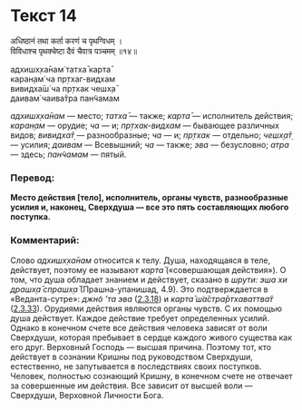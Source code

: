 # Текст 14

अधिष्ठानं तथा कर्ता करणं च पृथग्विधम् ।  
विविधाश्च पृथक्चेष्टा दैवं चैवात्र पञ्चमम् ॥१४॥

адхишх̣ха̄нам̇ татха̄ карта̄  
каран̣ам̇ ча пр̣тхаг-видхам  
вивидха̄ш́ ча пр̣тхак чешх̣а̄  
даивам̇ чаива̄тра пан̃чамам

_адхишх̣ха̄нам_ — место; _татха̄_ — также; _карта̄_ — исполнитель действия; _каран̣ам_ — орудие; _ча_ — и; _пр̣тхак-видхам_ — бывающее различных видов; _вивидха̄т̣_ — разнообразные; _ча_ — и; _пр̣тхак_ — отдельно; _чешх̣а̄т̣_ — усилия; _даивам_ — Всевышний; _ча_ — также; _эва_ — безусловно; _атра_ — здесь; _пан̃чамам_ — пятый.

### Перевод:

**Место действия [тело], исполнитель, органы чувств, разнообразные усилия и, наконец, Сверхдуша — все это пять составляющих любого поступка.**

### Комментарий:

Слово _адхишх̣ха̄нам_ относится к телу. Душа, находящаяся в теле, действует, поэтому ее называют _карта̄_ («совершающая действия»). О том, что душа обладает знанием и действует, сказано в _шрути: эша хи драшх̣а̄ спрашх̣а̄_ (Прашна-упанишад, 4.9). Это подтверждается в «Веданта-сутре»: _джн̃о ’та эва_ ([2.3.18](#)) и _карта̄ ш́а̄стра̄ртхаваттва̄т_ ([2.3.33](#)). Орудиями действия являются органы чувств. С их помощью душа действует. Каждое действие требует определенных усилий. Однако в конечном счете все действия человека зависят от воли Сверхдуши, которая пребывает в сердце каждого живого существа как его друг. Верховный Господь — высшая причина. Поэтому тот, кто действует в сознании Кришны под руководством Сверхдуши, естественно, не запутывается в последствиях своих поступков. Человек, полностью сознающий Кришну, в конечном счете не отвечает за совершенные им действия. Все зависит от высшей воли — Сверхдуши, Верховной Личности Бога.